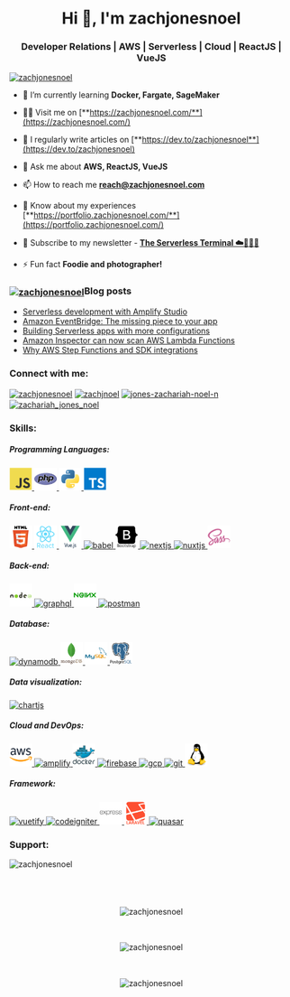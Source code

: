 <h1 align="center">Hi 👋, I'm zachjonesnoel</h1>
<h3 align="center">Developer Relations | AWS | Serverless | Cloud | ReactJS | VueJS</h3>

<!--<p align="left"> <a href="https://github.com/ryo-ma/github-profile-trophy"><img src="https://github-profile-trophy.vercel.app/?username=zachjonesnoel" alt="zachjonesnoel" /></a> </p>-->

<p align="left"> <a href="https://twitter.com/zachjonesnoel" target="blank"><img src="https://img.shields.io/twitter/follow/zachjonesnoel?logo=twitter&style=for-the-badge" alt="zachjonesnoel" /></a> </p>

- 🌱 I’m currently learning **Docker, Fargate, SageMaker**

- 👨‍💻 Visit me on [**https://zachjonesnoel.com/**](https://zachjonesnoel.com/)

- 📝 I regularly write articles on [**https://dev.to/zachjonesnoel**](https://dev.to/zachjonesnoel)

- 💬 Ask me about **AWS, ReactJS, VueJS**

- 📫 How to reach me **reach@zachjonesnoel.com**

- 📄 Know about my experiences [**https://portfolio.zachjonesnoel.com/**](https://portfolio.zachjonesnoel.com/)

- 📰 Subscribe to my newsletter - [**The Serverless Terminal ☁️🚀👨‍💻**](https://www.theserverlessterminal.com/)

- ⚡ Fun fact **Foodie and photographer!**

### <a href="https://dev.to/zachjonesnoel" target="blank"><img align="center" src="https://cdn.jsdelivr.net/npm/simple-icons@3.0.1/icons/dev-dot-to.svg" alt="zachjonesnoel" height="30" width="40" /></a>Blog posts
<!-- BLOG-POST-LIST:START -->

- [Serverless development with Amplify Studio](https://blog.theserverlessterminal.com/serverless-development-with-amplify-studio)
- [Amazon EventBridge: The missing piece to your app](https://blog.theserverlessterminal.com/amazon-eventbridge-the-missing-piece-to-your-app)
- [Building Serverless apps with more configurations](https://blog.theserverlessterminal.com/building-serverless-apps-with-more-configurations)
- [Amazon Inspector can now scan AWS Lambda Functions](https://blog.theserverlessterminal.com/amazon-inspector-can-now-scan-aws-lambda-functions)
- [Why AWS Step Functions and SDK integrations](https://blog.theserverlessterminal.com/why-aws-step-functions-and-sdk-integrations)

<!-- BLOG-POST-LIST:END -->

<h3 align="left">Connect with me:</h3>
<p align="left">
<a href="https://dev.to/zachjonesnoel" target="blank"><img align="center" src="https://cdn.jsdelivr.net/npm/simple-icons@3.0.1/icons/dev-dot-to.svg" alt="zachjonesnoel" height="30" width="40" /></a>
<a href="https://twitter.com/zachjnoel" target="blank"><img align="center" src="https://raw.githubusercontent.com/rahuldkjain/github-profile-readme-generator/master/src/images/icons/Social/twitter.svg" alt="zachjnoel" height="30" width="40" /></a>
<a href="https://linkedin.com/in/jones-zachariah-noel-n" target="blank"><img align="center" src="https://raw.githubusercontent.com/rahuldkjain/github-profile-readme-generator/master/src/images/icons/Social/linked-in-alt.svg" alt="jones-zachariah-noel-n" height="30" width="40" /></a>
<a href="https://instagram.com/zachariah_jones_noel" target="blank"><img align="center" src="https://raw.githubusercontent.com/rahuldkjain/github-profile-readme-generator/master/src/images/icons/Social/instagram.svg" alt="zachariah_jones_noel" height="30" width="40" /></a>
</p>

<h3 align="left">Skills:</h3>
<h5 align="left">Programming Languages:</h5>
<p align="left">
 <!--JS-->
<a href="https://developer.mozilla.org/en-US/docs/Web/JavaScript" target="_blank"> <img src="https://raw.githubusercontent.com/devicons/devicon/master/icons/javascript/javascript-original.svg" alt="javascript" width="40" height="40"/> </a>
 <!--PHP-->
 <a href="https://www.php.net" target="_blank"> <img src="https://raw.githubusercontent.com/devicons/devicon/master/icons/php/php-original.svg" alt="php" width="40" height="40"/> </a> 
 <!--Python-->
 <a href="https://www.python.org" target="_blank"> <img src="https://raw.githubusercontent.com/devicons/devicon/master/icons/python/python-original.svg" alt="python" width="40" height="40"/> </a>
 <!--TypeScript-->
 <a href="https://www.typescriptlang.org/" target="_blank"> <img src="https://raw.githubusercontent.com/devicons/devicon/master/icons/typescript/typescript-original.svg" alt="typescript" width="40" height="40"/> </a>
</p>
<h5 align="left">Front-end:</h5>
<p align="left">
 <!--HTML5-->
 <a href="https://www.w3.org/html/" target="_blank"> <img src="https://raw.githubusercontent.com/devicons/devicon/master/icons/html5/html5-original-wordmark.svg" alt="html5" width="40" height="40"/> </a>
 <!--ReactJS-->
 <a href="https://reactjs.org/" target="_blank"> <img src="https://raw.githubusercontent.com/devicons/devicon/master/icons/react/react-original-wordmark.svg" alt="react" width="40" height="40"/> </a>
 <!--VueJS-->
 <a href="https://vuejs.org/" target="_blank"> <img src="https://raw.githubusercontent.com/devicons/devicon/master/icons/vuejs/vuejs-original-wordmark.svg" alt="vuejs" width="40" height="40"/> </a>
 <!--Babel-->
 <a href="https://babeljs.io/" target="_blank"> <img src="https://www.vectorlogo.zone/logos/babeljs/babeljs-icon.svg" alt="babel" width="40" height="40"/> </a>
 <!--Bootstrap-->
 <a href="https://getbootstrap.com" target="_blank"> <img src="https://raw.githubusercontent.com/devicons/devicon/master/icons/bootstrap/bootstrap-plain-wordmark.svg" alt="bootstrap" width="40" height="40"/> </a>
 <!--NextJS-->
 <a href="https://nextjs.org/" target="_blank"> <img src="https://cdn.worldvectorlogo.com/logos/nextjs-3.svg" alt="nextjs" width="40" height="40"/> </a>
 <!--NuxtJS-->
 <a href="https://nuxtjs.org/" target="_blank"> <img src="https://www.vectorlogo.zone/logos/nuxtjs/nuxtjs-icon.svg" alt="nuxtjs" width="40" height="40"/> </a>
 <!--SASS-->
 <a href="https://sass-lang.com" target="_blank"> <img src="https://raw.githubusercontent.com/devicons/devicon/master/icons/sass/sass-original.svg" alt="sass" width="40" height="40"/> </a>
 
</p>
<h5 align="left">Back-end:</h5>
<p align="left">
 <!--NodeJS-->
 <a href="https://nodejs.org" target="_blank"> <img src="https://raw.githubusercontent.com/devicons/devicon/master/icons/nodejs/nodejs-original-wordmark.svg" alt="nodejs" width="40" height="40"/> </a>
 <!--GraphQL-->
 <a href="https://graphql.org" target="_blank"> <img src="https://www.vectorlogo.zone/logos/graphql/graphql-icon.svg" alt="graphql" width="40" height="40"/> </a>
 <!--nginx-->
 <a href="https://www.nginx.com" target="_blank"> <img src="https://raw.githubusercontent.com/devicons/devicon/master/icons/nginx/nginx-original.svg" alt="nginx" width="40" height="40"/> </a>
 <!--Postman-->
 <a href="https://postman.com" target="_blank"> <img src="https://www.vectorlogo.zone/logos/getpostman/getpostman-icon.svg" alt="postman" width="40" height="40"/> </a>
 
</p>
<h5 align="left">Database:</h5>
<p align="left">
 <!--DynamoDB-->
 <a href="https://aws.amazon.com/dynamodb/" target="_blank"> <img src="https://cdn.worldvectorlogo.com/logos/aws-dynamodb.svg" alt="dynamodb" width="40" height="40"/> </a>
 <!--MongoDB-->
 <a href="https://www.mongodb.com/" target="_blank"> <img src="https://raw.githubusercontent.com/devicons/devicon/master/icons/mongodb/mongodb-original-wordmark.svg" alt="mongodb" width="40" height="40"/> </a>
 <!--MySQL-->
 <a href="https://www.mysql.com/" target="_blank"> <img src="https://raw.githubusercontent.com/devicons/devicon/master/icons/mysql/mysql-original-wordmark.svg" alt="mysql" width="40" height="40"/> </a>
 <!--PostGresSQL-->
 <a href="https://www.postgresql.org" target="_blank"> <img src="https://raw.githubusercontent.com/devicons/devicon/master/icons/postgresql/postgresql-original-wordmark.svg" alt="postgresql" width="40" height="40"/> </a>
 
 
</p>
<h5 align="left">Data visualization:</h5>
<p align="left">
 <!--ChartJS-->
 <a href="https://www.chartjs.org" target="_blank"> <img src="https://www.chartjs.org/media/logo-title.svg" alt="chartjs" width="40" height="40"/> </a>
</p>
<h5 align="left">Cloud and DevOps:</h5>
<p align="left">
 <!--AWS-->
 <a href="https://aws.amazon.com" target="_blank"> <img src="https://raw.githubusercontent.com/devicons/devicon/master/icons/amazonwebservices/amazonwebservices-original-wordmark.svg" alt="aws" width="40" height="40"/> </a> 
 <!--Amplify-->
 <a href="https://aws.amazon.com/amplify/" target="_blank"> <img src="https://docs.amplify.aws/assets/logo-dark.svg" alt="amplify" width="40" height="40"/> </a>
 <!--Docker-->
 <a href="https://www.docker.com/" target="_blank"> <img src="https://raw.githubusercontent.com/devicons/devicon/master/icons/docker/docker-original-wordmark.svg" alt="docker" width="40" height="40"/> </a>
 <!--Firebase-->
 <a href="https://firebase.google.com/" target="_blank"> <img src="https://www.vectorlogo.zone/logos/firebase/firebase-icon.svg" alt="firebase" width="40" height="40"/> </a>
 <!--GCP-->
 <a href="https://cloud.google.com" target="_blank"> <img src="https://www.vectorlogo.zone/logos/google_cloud/google_cloud-icon.svg" alt="gcp" width="40" height="40"/> </a>
 <!--Git-->
 <a href="https://git-scm.com/" target="_blank"> <img src="https://www.vectorlogo.zone/logos/git-scm/git-scm-icon.svg" alt="git" width="40" height="40"/> </a>
 <!--Linux-->
 <a href="https://www.linux.org/" target="_blank"> <img src="https://raw.githubusercontent.com/devicons/devicon/master/icons/linux/linux-original.svg" alt="linux" width="40" height="40"/> </a>
 
</p>
<h5 align="left">Framework:</h5>
<p align="left">
 <!--Vuetify-->
 <a href="https://vuetifyjs.com/en/" target="_blank"> <img src="https://bestofjs.org/logos/vuetify.svg" alt="vuetify" width="40" height="40"/> </a>
 <!--Codeignitor-->
 <a href="https://codeigniter.com" target="_blank"> <img src="https://cdn.worldvectorlogo.com/logos/codeigniter.svg" alt="codeigniter" width="40" height="40"/> </a>
 <!--ExpressJS-->
 <a href="https://expressjs.com" target="_blank"> <img src="https://raw.githubusercontent.com/devicons/devicon/master/icons/express/express-original-wordmark.svg" alt="express" width="40" height="40"/> </a>
 <!--Larvel-->
 <a href="https://laravel.com/" target="_blank"> <img src="https://raw.githubusercontent.com/devicons/devicon/master/icons/laravel/laravel-plain-wordmark.svg" alt="laravel" width="40" height="40"/> </a>
 <!--Quasar-->
 <a href="https://quasar.dev/" target="_blank"> <img src="https://cdn.quasar.dev/logo/svg/quasar-logo.svg" alt="quasar" width="40" height="40"/> </a>
</p>


<h3 align="left">Support:</h3>
<p><a href="https://www.buymeacoffee.com/zachjonesnoel"> <img align="left" src="https://cdn.buymeacoffee.com/buttons/v2/default-yellow.png" height="50" width="210" alt="zachjonesnoel" /></a></p><br><br><br><br>

<p align="center"><img align="center" src="https://github-readme-stats.vercel.app/api/top-langs?username=zachjonesnoel&show_icons=true&locale=en&layout=compact" alt="zachjonesnoel" /></p>
&nbsp;
<p align="center"><img align="center" src="https://github-readme-stats.vercel.app/api?username=zachjonesnoel&show_icons=true&locale=en" alt="zachjonesnoel" /></p>
&nbsp;
<p align="center"><img align="center" src="https://github-readme-streak-stats.herokuapp.com/?user=zachjonesnoel&" alt="zachjonesnoel" /></p>
